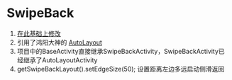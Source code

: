 # SwipeBack
1. [在此基础上修改](https://github.com/liuguangqiang/SwipeBack)
2. 引用了鸿阳大神的 [AutoLayout](https://github.com/hongyangAndroid/AndroidAutoLayout)
3. 项目中的BaseActivity直接继承SwipeBackActivity，SwipeBackActivity已经继承了AutoLayoutActivity
4. getSwipeBackLayout().setEdgeSize(50); 设置距离左边多远启动侧滑返回